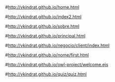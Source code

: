 #http://vkindrat.github.io/home.html

#http://vkindrat.github.io/index2.html

#http://vkindrat.github.io/sobre.html

#http://vkindrat.github.io/principal.html

#http://vkindrat.github.io/negocio/client/index.html

#http://vkindrat.github.io/nome/first.html

#http://vkindrat.github.io/owl-project/welcome.ejs

#http://vkindrat.github.io/quiz/quiz.html


